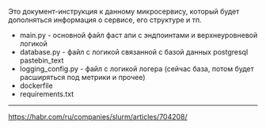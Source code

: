 Это документ-инструкция к данному микросервису, который будет дополняться информация о сервисе, его структуре и тп.

- main.py - основной файл фаст апи с эндпоинтами и верхнеуровневой логикой
- database.py - файл с логикой связанной с базой данных postgresql pastebin_text
- logging_config.py - файл с логикой логера (сейчас база, потом будет расширяться под метрики и прочее)
- dockerfile
- requirements.txt

---
https://habr.com/ru/companies/slurm/articles/704208/
